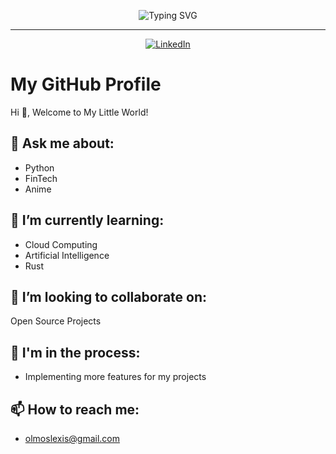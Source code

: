 <div align="center" >
 
![Typing SVG](https://readme-typing-svg.herokuapp.com?font=Fira+Code&weight=200&size=25&pause=3000&color=FFFFFF&center=true&width=500&lines=Hi+%F0%9F%91%8B%2C+Welcome+To+My+Little+World!)
<hr />
</div>

<div align="center">
  <a href="https://www.linkedin.com/in/alexis-olmos/">
    <img src="https://img.shields.io/static/v1?logo=linkedin&style=flat-square&color=0072b1&label=LinkedIn&message=%E2%98%86" alt="LinkedIn" />
  </a>
</div>


# My GitHub Profile

Hi 👋, Welcome to My Little World!

## 💬 Ask me about:
- Python
- FinTech
- Anime

## 🌱 I’m currently learning:
- Cloud Computing
- Artificial Intelligence
- Rust

## 👯 I’m looking to collaborate on:
Open Source Projects

## 🔭 I'm in the process:
- Implementing more features for my projects

## 📫 How to reach me: 
- olmoslexis@gmail.com
